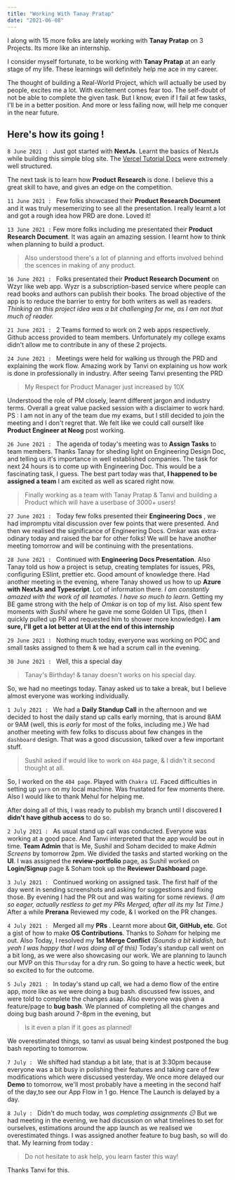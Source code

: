 ```yaml
---
title: "Working With Tanay Pratap"
date: "2021-06-08"
---
```


I along with 15 more folks are lately working with **Tanay Pratap** on 3 Projects.
Its more like an internship.

I consider myself fortunate, to be working with **Tanay Pratap** at an early stage of my life.
These learnings will definitely help me ace in my career.

The thought of building a Real-World Project, which will actually be used by people, excites me a lot.
With excitement comes fear too. The self-doubt of not be able to complete the given task.
But I know, even if I fail at few tasks, I'll be in a better position.
And more or less failing now, will help me conquer in the near future.

## Here's how its going !

<!-- 8 June to 10 June (2 day deadline) -->

`8 June 2021 : `
Just got started with **NextJs**. Learnt the basics of NextJs while building this simple blog site.
The [Vercel Tutorial Docs](https://nextjs.org/learn/basics/create-nextjs-app) were extremely well structured.

The next task is to learn how **Product Research** is done.
I believe this a great skill to have, and gives an edge on the competition.

`11 June 2021 : `
Few folks showcased their **Product Research Document** and it was truly mesemerizing to see all the presentation.
I really learnt a lot and got a rough idea how PRD are done.
Loved it!

`13 June 2021 :`
Few more folks including me presentated their **Product Research Document**.
It was again an amazing session. I learnt how to think when planning to build a product.

> Also understood there's a lot of planning and efforts involved behind the scences in making of any product.

`16 June 2021 : `
Folks presentated their **Product Research Document** on Wzyr like web app.
Wyzr is a subscription-based service where people can read books and authors can publish their books. The broad objective of the app is to reduce the barrier to entry for both writers as well as readers.
_Thinking on this project idea was a bit challenging for me, as I am not that much of reader._

`21 June 2021 : `
2 Teams formed to work on 2 web apps respectively.
Github access provided to team members.
Unfortunately my college exams didn't allow me to contribute in any of these 2 projects.

`24 June 2021 : `
Meetings were held for walking us through the PRD and explaining the work flow.
Amazing work by Tanvi on explaining us how work is done in professionally in industry.
After seeing Tanvi presenting the PRD

> My Respect for Product Manager just increased by 10X

Understood the role of PM closely, learnt different jargon and industry terms.
Overall a great value packed session with a disclaimer to work hard.
PS : I am not in any of the team due my exams, but I still decided to join the meeting and I don't regret that.
We felt like we could call ourself like **Product Engineer at Neog** post working.

`26 June 2021 : `
The agenda of today's meeting was to **Assign Tasks** to team members.
Thanks Tanay for sheding light on Engineering Design Doc, and telling us it's importance in well established companies.
The task for next 24 hours is to come up with Engineering Doc.
This would be a fascinating task, I guess.
The best part today was that, **I happened to be assigned a team**
I am excited as well as scared right now.

> Finally working as a team with Tanay Pratap & Tanvi and building a Product which will have a userbase of 3000+ users!

`27 June 2021 : `
Today few folks presented their **Engineering Docs** , we had impromptu vital discussion over few points that were presented. And then we realised the significance of Engineering Docs.
Omkar was extra-odinary today and raised the bar for other folks!
We will be have another meeting tomorrow and will be continuing with the presentations.

`28 June 2021 : `
Continued with **Engineering Docs Presentation**.
Also Tanay told us how a project is setup, creating templates for issues, PRs, configuring ESlint, prettier etc. Good amount of knowledge there.
Had another meeting in the evening, where Tanay showed us how to up **Azure with NextJs and Typescript**.
Lot of information there.
_I am constantly amazed with the work of all teamates. I have so much to learn_. Getting my BE game strong with the help of _Omkar_ is on top of my list.
Also spent few moments with _Sushil_ where he gave me some Golden UI Tips, (then I quickly pulled up PR and requested him to shower more knowledge). **I am sure, I'll get a lot better at UI at the end of this internship**

`29 June 2021 : `
Nothing much today, everyone was working on POC and small tasks assigned to them & we had a scrum call in the evening.

`30 June 2021 : `
Well, this a special day

> Tanay's Birthday! & tanay doesn't works on his special day.

So, we had no meetings today. Tanay asked us to take a break, but I believe almost everyone was working individually.

`1 July 2021 : `
We had a **Daily Standup Call** in the afternoon and we decided to host the daily stand up calls early morning, that is around 8AM or 9AM (well, this is _early_ for most of the folks, including me.)
We had another meeting with few folks to discuss about few changes in the `dashboard` design.
That was a good discussion, talked over a few important stuff.

> Sushil asked if would like to work on `404` page, & I didn't it second thought at all.

So, I worked on the `404 page`. Played with `Chakra UI`.
Faced difficulties in setting up `yarn` on my local machine.
Was frustated for few moments there.
Also I would like to thank Mehul for helping me.

After doing all of this, I was ready to publish my branch until I discovered **I didn't have github access** to do so.

`2 July 2021 : `
As usual stand up call was conducted. Everyone was working at a good pace. And Tanvi interpreted that the app would be out in time.
**Team Admin** that is Me, Sushil and Soham decided to make _Admin Screens_ by tomorrow 2pm.
We divided the tasks and started working on the **UI**.
I was assigned the **review-portfolio** page, as Sushil worked on **Login/Signup** page & Soham took up the **Reviewer Dashboard** page.

`3 July 2021 : `
Continued working on assigned task.
The first half of the day went in sending screenshots and asking for suggestions and fixing those.
By evening I had the PR out and was waiting for some reviews. _(I am so eager, actually restless to get my PRs Merged, after all its my 1st Time.)_
After a while **Prerana** Reviewed my code, & I worked on the PR changes.

`4 July 2021 : `
Merged all my **PRs** .
Learnt more about **Git, GitHub, etc**. Got a gist of how to make **OS Contributions**.
Thanks to _Soham_ for helping me out.
Also Today, I resolved my **1st Merge Conflict** _(Sounds a bit kiddish, but yeah I was happy that I was doing all of this)_
Today's standup call went on a bit long, as we were also showcasing our work.
We are planning to launch our MVP on this `Thursday` for a dry run.
So going to have a hectic week, but so excited to for the outcome.

`5 July 2021 : `
In today's stand up call, we had a demo flow of the entire app, more like as we were doing a bug bash. discussed few issues, and were told to complete the changes asap. Also everyone was given a feature/page to **bug bash**. We planned of completing all the changes and doing bug bash around 7-8pm in the evening, but

> Is it even a plan if it goes as planned!

We overestimated things, so tanvi as usual being kindest postponed the bug bash reporting to tomorrow.

`7 July : `
We shifted had standup a bit late, that is at 3:30pm because everyone was a bit busy in polishing their features and taking care of few modifications which were discussed yesterday.
We once more delayed our **Demo** to tomorrow, we'll most probably have a meeting in the second half of the day,to see our App Flow in 1 go.
Hence The Launch is delayed by a day.

`8 July : `
Didn't do much today, _was completing assignments 😑_
But we had meeting in the evening, we had discussion on what timelines to set for ourselves, estimations around the app launch as we realised we overestimated things.
I was assigned another feature to bug bash, so will do that. My learning from today :

> Do not hesitate to ask help, you learn faster this way!

Thanks Tanvi for this.

